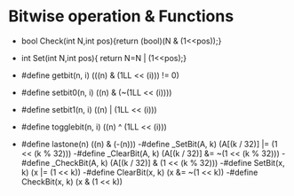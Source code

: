 # Bitwise operation & Functions 

  - bool Check(int N,int pos){return (bool)(N & (1<<pos));}
  - int Set(int N,int pos){	return N=N | (1<<pos);}



 - #define getbit(n, i) (((n) & (1LL << (i))) != 0) 
 - #define setbit0(n, i) ((n) & (~(1LL << (i)))) 
 - #define setbit1(n, i) ((n) | (1LL << (i))) 
 - #define togglebit(n, i) ((n) ^ (1LL << (i))) 
 - #define lastone(n) ((n) & (-(n))) 
 -#define _SetBit(A, k) (A[(k / 32)] |= (1 << (k % 32)))
 -#define _ClearBit(A, k) (A[(k / 32)] &= ~(1 << (k % 32)))
 -#define _CheckBit(A, k) (A[(k / 32)] & (1 << (k % 32)))
 -#define SetBit(x, k) (x |= (1 << k))
 -#define ClearBit(x, k) (x &= ~(1 << k))
 -#define CheckBit(x, k) (x & (1 << k))
